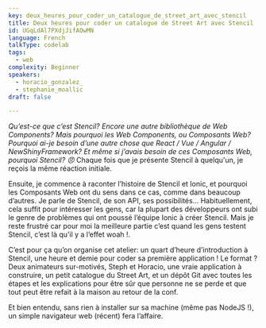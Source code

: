 ```yaml
---
key: deux_heures_pour_coder_un_catalogue_de_street_art_avec_stencil
title: Deux heures pour coder un catalogue de Street Art avec Stencil
id: UGqLdAl7PXdjJifAOwMN
language: French
talkType: codelab
tags:
  - web
complexity: Beginner
speakers:
  - horacio_gonzalez_
  - stephanie_moallic
draft: false

---
```


*Qu’est-ce que c’est Stencil? Encore une autre bibliothèque de Web Components? Mais pourquoi les Web Components, ou Composants Web? Pourquoi ai-je besoin d’une autre chose que React / Vue / Angular / NewShinyFramework? Et même si j’avais besoin de ces Composants Web, pourquoi Stencil? 😠* Chaque fois que je présente Stencil à quelqu'un, je reçois la même réaction initiale.

Ensuite, je commence à raconter l’histoire de Stencil et Ionic, et pourquoi les Composants Web ont du sens dans ce cas, comme dans beaucoup d’autres. Je parle de Stencil, de son API, ses possibilités… Habituellement, cela suffit pour intéresser les gens, car la plupart des développeurs ont subi le genre de problèmes qui ont poussé l’équipe Ionic à créer Stencil. Mais je reste frustré car pour moi la meilleure partie c’est quand les gens testent Stencil, c’est là qu’il y a l’effet woah !.

C’est pour ça qu’on organise cet atelier: un quart d’heure d’introduction à Stencil, une heure et demie pour coder sa première application ! Le format ? Deux animateurs sur-motivés, Steph et Horacio, une vraie application à construire,  un petit catalogue du Street Art, et un dépôt Git avec toutes les étapes et les explications pour être sûr que personne ne se perde et que tout peut être refait à la maison au retour de la conf. 

Et bien entendu, sans rien à installer sur sa machine (même pas NodeJS !), un simple navigateur web (récent) fera l’affaire.